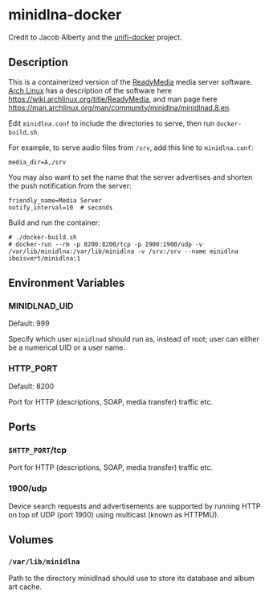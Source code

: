 # minidlna-docker

Credit to Jacob Alberty and the [unifi-docker](https://github.com/jacobalberty/unifi-docker) project.

## Description

This is a containerized version of the [ReadyMedia](http://minidlna.sourceforge.net/) media server software. [Arch Linux](https://archlinux.org/) has a description of the software here https://wiki.archlinux.org/title/ReadyMedia, and man page here https://man.archlinux.org/man/community/minidlna/minidlnad.8.en.

Edit `minidlna.conf` to include the directories to serve, then run `docker-build.sh`.

For example, to serve audio files from `/srv`, add this line to `minidlna.conf`:
```
media_dir=A,/srv
```

You may also want to set the name that the server advertises and shorten the push notification from the server:
```
friendly_name=Media Server
notify_interval=10  # seconds
```

Build and run the container:
```
# ./docker-build.sh
# docker-run --rm -p 8200:8200/tcp -p 1900:1900/udp -v /var/lib/minidlna:/var/lib/minidlna -v /srv:/srv --name minidlna iboisvert/minidlna:1
```

## Environment Variables

### MINIDLNAD_UID

Default: 999

Specify which user `minidlnad` should run as, instead of root; user can either be a numerical UID or a user name.

### HTTP_PORT

Default: 8200

Port for HTTP (descriptions, SOAP, media transfer) traffic etc.

## Ports

### `$HTTP_PORT`/tcp

Port for HTTP (descriptions, SOAP, media transfer) traffic etc.

### 1900/udp

Device search requests and advertisements are supported by running HTTP on top of UDP (port 1900) using multicast (known as HTTPMU).

## Volumes

### `/var/lib/minidlna`

Path to the directory minidlnad should use to store its database and album art cache.